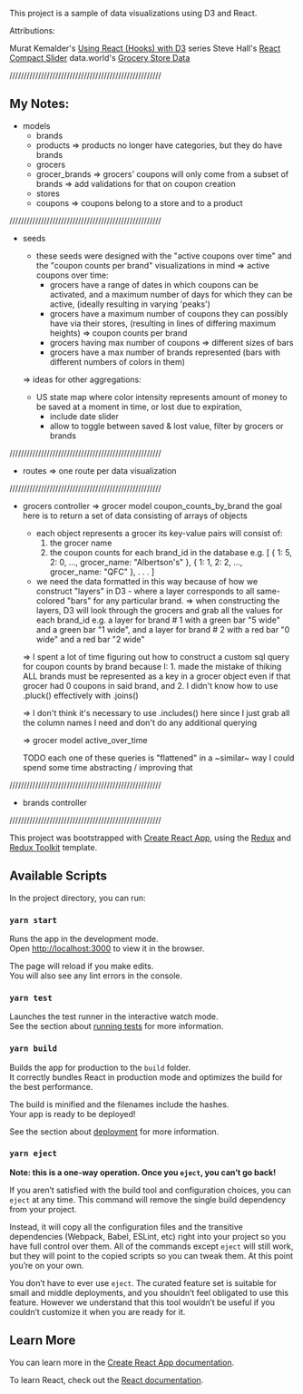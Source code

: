 This project is a sample of data visualizations using D3 and React.

Attributions:

Murat Kemalder's [Using React (Hooks) with D3](https://dev.to/muratkemaldar/video-using-react-hooks-with-d3-the-basics-519k) series
Steve Hall's [React Compact Slider](https://codesandbox.io/s/rw97j317p)
data.world's [Grocery Store Data](https://data.world/usda/grocery-stores)

/////////////////////////////////////////////////////

## My Notes:

- models
  - brands
  - products
    => products no longer have categories, but they do have brands
  - grocers
  - grocer_brands
    => grocers' coupons will only come from a subset of brands
    => add validations for that on coupon creation
  - stores
  - coupons
    => coupons belong to a store and to a product

/////////////////////////////////////////////////////

- seeds
  - these seeds were designed with the "active coupons over time"
    and the "coupon counts per brand" visualizations in mind
  => active coupons over time:
    - grocers have a range of dates in which coupons can be activated,
      and a maximum number of days for which they can be active,
      (ideally resulting in varying 'peaks')
    - grocers have a maximum number of coupons they can possibly have via their stores,
      (resulting in lines of differing maximum heights)
  => coupon counts per brand
    - grocers having max number of coupons => different sizes of bars
    - grocers have a max number of brands represented
      (bars with different numbers of colors in them)

  => ideas for other aggregations:
  - US state map where color intensity represents amount of money
    to be saved at a moment in time, or lost due to expiration,
    * include date slider
    * allow to toggle between saved & lost value, filter by grocers
      or brands

/////////////////////////////////////////////////////

- routes
  => one route per data visualization

/////////////////////////////////////////////////////

- grocers controller
  => grocer model coupon_counts_by_brand
    the goal here is to return a set of data consisting of arrays of objects
    - each object represents a grocer
      its key-value pairs will consist of:
      1. the grocer name
      2. the coupon counts for each brand_id in the database
    e.g.
    [
     { 1: 5, 2: 0, ..., grocer_name: "Albertson's" }, 
     { 1: 1, 2: 2, ..., grocer_name: "QFC" }, 
     .
     .
     .
    ]
    - we need the data formatted in this way because of how we construct
      "layers" in D3 - where a layer corresponds to all same-colored "bars"
      for any particular brand.
    => when constructing the layers,
       D3 will look through the grocers and grab all the values for each brand_id
    e.g.
    a layer for brand # 1 with a green bar "5 wide" and a green bar "1 wide", and 
    a layer for brand # 2 with a red   bar "0 wide" and a red   bar "2 wide"

    => I spent a lot of time figuring out how to construct a custom
       sql query for coupon counts by brand because I:
       1. made the mistake of thiking ALL brands must be represented
          as a key in a grocer object even if that grocer
          had 0 coupons in said brand, and
       2. I didn't know how to use .pluck() effectively with .joins()
    
    => I don't think it's necessary to use .includes() here
       since I just grab all the column names I need
       and don't do any additional querying 

  => grocer model active_over_time

  TODO
  each one of these queries is "flattened" in a ~similar~ way
  I could spend some time abstracting / improving that

/////////////////////////////////////////////////////

- brands controller

/////////////////////////////////////////////////////

This project was bootstrapped with [Create React App](https://github.com/facebook/create-react-app), using the [Redux](https://redux.js.org/) and [Redux Toolkit](https://redux-toolkit.js.org/) template.

## Available Scripts

In the project directory, you can run:

### `yarn start`

Runs the app in the development mode.<br />
Open [http://localhost:3000](http://localhost:3000) to view it in the browser.

The page will reload if you make edits.<br />
You will also see any lint errors in the console.

### `yarn test`

Launches the test runner in the interactive watch mode.<br />
See the section about [running tests](https://facebook.github.io/create-react-app/docs/running-tests) for more information.

### `yarn build`

Builds the app for production to the `build` folder.<br />
It correctly bundles React in production mode and optimizes the build for the best performance.

The build is minified and the filenames include the hashes.<br />
Your app is ready to be deployed!

See the section about [deployment](https://facebook.github.io/create-react-app/docs/deployment) for more information.

### `yarn eject`

**Note: this is a one-way operation. Once you `eject`, you can’t go back!**

If you aren’t satisfied with the build tool and configuration choices, you can `eject` at any time. This command will remove the single build dependency from your project.

Instead, it will copy all the configuration files and the transitive dependencies (Webpack, Babel, ESLint, etc) right into your project so you have full control over them. All of the commands except `eject` will still work, but they will point to the copied scripts so you can tweak them. At this point you’re on your own.

You don’t have to ever use `eject`. The curated feature set is suitable for small and middle deployments, and you shouldn’t feel obligated to use this feature. However we understand that this tool wouldn’t be useful if you couldn’t customize it when you are ready for it.

## Learn More

You can learn more in the [Create React App documentation](https://facebook.github.io/create-react-app/docs/getting-started).

To learn React, check out the [React documentation](https://reactjs.org/).
